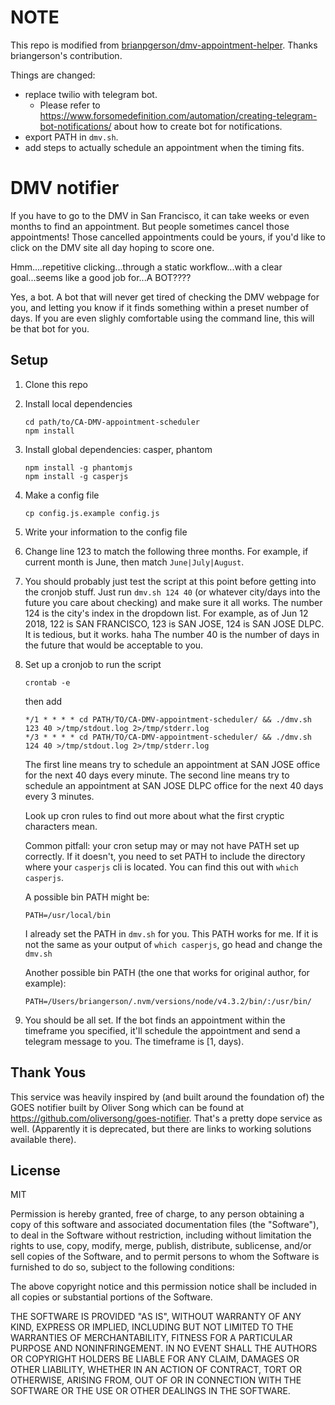 # NOTE

This repo is modified from [brianpgerson/dmv-appointment-helper](https://github.com/brianpgerson/dmv-appointment-helper). Thanks briangerson's contribution.

Things are changed:
- replace twilio with telegram bot.
    - Please refer to https://www.forsomedefinition.com/automation/creating-telegram-bot-notifications/ about how to create bot for notifications.
- export PATH in `dmv.sh`.
- add steps to actually schedule an appointment when the timing fits.

# DMV notifier

If you have to go to the DMV in San Francisco, it can take weeks or even months to find an appointment. But people sometimes cancel those appointments! Those cancelled appointments could be yours, if you'd like to click on the DMV site all day hoping to score one.

Hmm....repetitive clicking...through a static workflow...with a clear goal...seems like a good job for...A BOT????

Yes, a bot. A bot that will never get tired of checking the DMV webpage for you, and letting you know if it finds something within a preset number of days. If you are even slighly comfortable using the command line, this will be that bot for you. 

## Setup

1. Clone this repo
2. Install local dependencies

    ```
    cd path/to/CA-DMV-appointment-scheduler
    npm install
    ```

3. Install global dependencies: casper, phantom

    ```
    npm install -g phantomjs
    npm install -g casperjs
    ```
4. Make a config file

    ```
    cp config.js.example config.js
    ```

5. Write your information to the config file

6. Change line 123 to match the following three months. For example, if current month is June, then match `June|July|August`.

6. You should probably just test the script at this point before getting into the cronjob stuff. 
Just run `dmv.sh 124 40` (or whatever city/days into the future you care about checking) and make sure it all works.
The number 124 is the city's index in the dropdown list. For example, as of Jun 12 2018, 122 is SAN FRANCISCO, 123 is SAN JOSE, 124 is SAN JOSE DLPC. It is tedious, but it works. haha
The number 40 is the number of days in the future that would be acceptable to you.

7. Set up a cronjob to run the script

    ```
    crontab -e
    ```

    then add

    ```
    */1 * * * * cd PATH/TO/CA-DMV-appointment-scheduler/ && ./dmv.sh 123 40 >/tmp/stdout.log 2>/tmp/stderr.log
    */3 * * * * cd PATH/TO/CA-DMV-appointment-scheduler/ && ./dmv.sh 124 40 >/tmp/stdout.log 2>/tmp/stderr.log
    ```
    The first line means try to schedule an appointment at SAN JOSE office for the next 40 days every minute.
    The second line means try to schedule an appointment at SAN JOSE DLPC office for the next 40 days every 3 minutes.
    
    Look up cron rules to find out more about what the first cryptic characters mean.

    Common pitfall: your cron setup may or may not have PATH set up correctly. If it doesn't, you need to set PATH to include the directory where your `casperjs` cli is located. You can find this out with `which casperjs`.
    
    A possible bin PATH might be: 

    ```
    PATH=/usr/local/bin
    ```
    
    I already set the PATH in `dmv.sh` for you. This PATH works for me.
    If it is not the same as your output of `which casperjs`, go head and change the `dmv.sh` 

    Another possible bin PATH (the one that works for original author, for example):

    ```
    PATH=/Users/briangerson/.nvm/versions/node/v4.3.2/bin/:/usr/bin/
    ```

8. You should be all set. If the bot finds an appointment within the timeframe you specified, it'll schedule the appointment and send a telegram message to you. The timeframe is [1, days).


## Thank Yous
This service was heavily inspired by (and built around the foundation of) the GOES notifier built by Oliver Song which can be found at https://github.com/oliversong/goes-notifier. That's a pretty dope service as well. (Apparently it is deprecated, but there are links to working solutions available there).

## License
MIT

Permission is hereby granted, free of charge, to any person obtaining a copy of this software and associated documentation files (the "Software"), to deal in the Software without restriction, including without limitation the rights to use, copy, modify, merge, publish, distribute, sublicense, and/or sell copies of the Software, and to permit persons to whom the Software is furnished to do so, subject to the following conditions:

The above copyright notice and this permission notice shall be included in all copies or substantial portions of the Software.

THE SOFTWARE IS PROVIDED "AS IS", WITHOUT WARRANTY OF ANY KIND, EXPRESS OR IMPLIED, INCLUDING BUT NOT LIMITED TO THE WARRANTIES OF MERCHANTABILITY, FITNESS FOR A PARTICULAR PURPOSE AND NONINFRINGEMENT. IN NO EVENT SHALL THE AUTHORS OR COPYRIGHT HOLDERS BE LIABLE FOR ANY CLAIM, DAMAGES OR OTHER LIABILITY, WHETHER IN AN ACTION OF CONTRACT, TORT OR OTHERWISE, ARISING FROM, OUT OF OR IN CONNECTION WITH THE SOFTWARE OR THE USE OR OTHER DEALINGS IN THE SOFTWARE.
